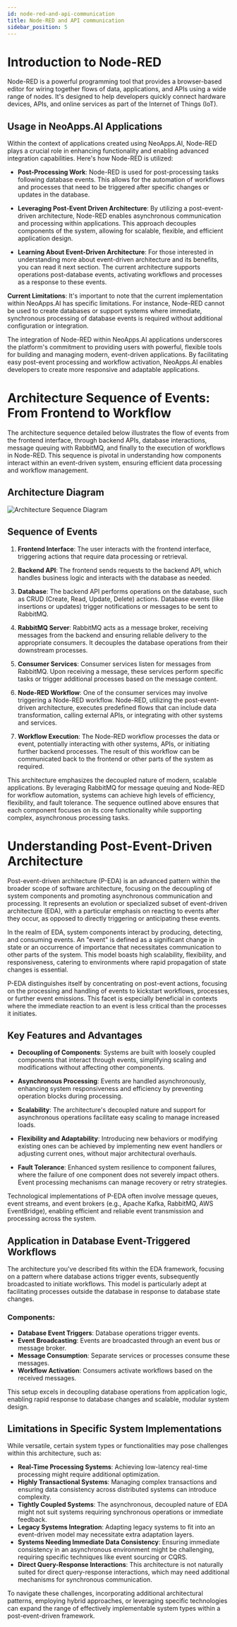```yaml
---
id: node-red-and-api-communication
title: Node-RED and API communication
sidebar_position: 5
---
```


# Introduction to Node-RED

Node-RED is a powerful programming tool that provides a browser-based editor for wiring together flows of data, applications, and APIs using a wide range of nodes. It's designed to help developers quickly connect hardware devices, APIs, and online services as part of the Internet of Things (IoT).

## Usage in NeoApps.AI Applications

Within the context of applications created using NeoApps.AI, Node-RED plays a crucial role in enhancing functionality and enabling advanced integration capabilities. Here's how Node-RED is utilized:

- **Post-Processing Work**: Node-RED is used for post-processing tasks following database events. This allows for the automation of workflows and processes that need to be triggered after specific changes or updates in the database.

- **Leveraging Post-Event Driven Architecture**: By utilizing a post-event-driven architecture, Node-RED enables asynchronous communication and processing within applications. This approach decouples components of the system, allowing for scalable, flexible, and efficient application design.

- **Learning About Event-Driven Architecture**: For those interested in understanding more about event-driven architecture and its benefits, you can read it next section. The current architecture supports operations post-database events, activating workflows and processes as a response to these events.

**Current Limitations**: It's important to note that the current implementation within NeoApps.AI has specific limitations. For instance, Node-RED cannot be used to create databases or support systems where immediate, synchronous processing of database events is required without additional configuration or integration.

The integration of Node-RED within NeoApps.AI applications underscores the platform's commitment to providing users with powerful, flexible tools for building and managing modern, event-driven applications. By facilitating easy post-event processing and workflow activation, NeoApps.AI enables developers to create more responsive and adaptable applications.

# Architecture Sequence of Events: From Frontend to Workflow

The architecture sequence detailed below illustrates the flow of events from the frontend interface, through backend APIs, database interactions, message queuing with RabbitMQ, and finally to the execution of workflows in Node-RED. This sequence is pivotal in understanding how components interact within an event-driven system, ensuring efficient data processing and workflow management.

## Architecture Diagram

![Architecture Sequence Diagram](../../static/img/Architecture_diagram.png)

## Sequence of Events

1. **Frontend Interface**: The user interacts with the frontend interface, triggering actions that require data processing or retrieval.

2. **Backend API**: The frontend sends requests to the backend API, which handles business logic and interacts with the database as needed.

3. **Database**: The backend API performs operations on the database, such as CRUD (Create, Read, Update, Delete) actions. Database events (like insertions or updates) trigger notifications or messages to be sent to RabbitMQ.

4. **RabbitMQ Server**: RabbitMQ acts as a message broker, receiving messages from the backend and ensuring reliable delivery to the appropriate consumers. It decouples the database operations from their downstream processes.

5. **Consumer Services**: Consumer services listen for messages from RabbitMQ. Upon receiving a message, these services perform specific tasks or trigger additional processes based on the message content.

6. **Node-RED Workflow**: One of the consumer services may involve triggering a Node-RED workflow. Node-RED, utilizing the post-event-driven architecture, executes predefined flows that can include data transformation, calling external APIs, or integrating with other systems and services.

7. **Workflow Execution**: The Node-RED workflow processes the data or event, potentially interacting with other systems, APIs, or initiating further backend processes. The result of this workflow can be communicated back to the frontend or other parts of the system as required.

This architecture emphasizes the decoupled nature of modern, scalable applications. By leveraging RabbitMQ for message queuing and Node-RED for workflow automation, systems can achieve high levels of efficiency, flexibility, and fault tolerance. The sequence outlined above ensures that each component focuses on its core functionality while supporting complex, asynchronous processing tasks.

# Understanding Post-Event-Driven Architecture

Post-event-driven architecture (P-EDA) is an advanced pattern within the broader scope of software architecture, focusing on the decoupling of system components and promoting asynchronous communication and processing. It represents an evolution or specialized subset of event-driven architecture (EDA), with a particular emphasis on reacting to events after they occur, as opposed to directly triggering or anticipating these events.

In the realm of EDA, system components interact by producing, detecting, and consuming events. An "event" is defined as a significant change in state or an occurrence of importance that necessitates communication to other parts of the system. This model boasts high scalability, flexibility, and responsiveness, catering to environments where rapid propagation of state changes is essential.

P-EDA distinguishes itself by concentrating on post-event actions, focusing on the processing and handling of events to kickstart workflows, processes, or further event emissions. This facet is especially beneficial in contexts where the immediate reaction to an event is less critical than the processes it initiates.

## Key Features and Advantages

- **Decoupling of Components**: Systems are built with loosely coupled components that interact through events, simplifying scaling and modifications without affecting other components.

- **Asynchronous Processing**: Events are handled asynchronously, enhancing system responsiveness and efficiency by preventing operation blocks during processing.

- **Scalability**: The architecture's decoupled nature and support for asynchronous operations facilitate easy scaling to manage increased loads.

- **Flexibility and Adaptability**: Introducing new behaviors or modifying existing ones can be achieved by implementing new event handlers or adjusting current ones, without major architectural overhauls.

- **Fault Tolerance**: Enhanced system resilience to component failures, where the failure of one component does not severely impact others. Event processing mechanisms can manage recovery or retry strategies.

Technological implementations of P-EDA often involve message queues, event streams, and event brokers (e.g., Apache Kafka, RabbitMQ, AWS EventBridge), enabling efficient and reliable event transmission and processing across the system.

## Application in Database Event-Triggered Workflows

The architecture you've described fits within the EDA framework, focusing on a pattern where database actions trigger events, subsequently broadcasted to initiate workflows. This model is particularly adept at facilitating processes outside the database in response to database state changes.

### Components:

- **Database Event Triggers**: Database operations trigger events.
- **Event Broadcasting**: Events are broadcasted through an event bus or message broker.
- **Message Consumption**: Separate services or processes consume these messages.
- **Workflow Activation**: Consumers activate workflows based on the received messages.

This setup excels in decoupling database operations from application logic, enabling rapid response to database changes and scalable, modular system design.

## Limitations in Specific System Implementations

While versatile, certain system types or functionalities may pose challenges within this architecture, such as:

- **Real-Time Processing Systems**: Achieving low-latency real-time processing might require additional optimization.
- **Highly Transactional Systems**: Managing complex transactions and ensuring data consistency across distributed systems can introduce complexity.
- **Tightly Coupled Systems**: The asynchronous, decoupled nature of EDA might not suit systems requiring synchronous operations or immediate feedback.
- **Legacy Systems Integration**: Adapting legacy systems to fit into an event-driven model may necessitate extra adaptation layers.
- **Systems Needing Immediate Data Consistency**: Ensuring immediate consistency in an asynchronous environment might be challenging, requiring specific techniques like event sourcing or CQRS.
- **Direct Query-Response Interactions**: This architecture is not naturally suited for direct query-response interactions, which may need additional mechanisms for synchronous communication.

To navigate these challenges, incorporating additional architectural patterns, employing hybrid approaches, or leveraging specific technologies can expand the range of effectively implementable system types within a post-event-driven framework.
